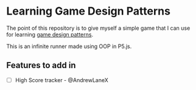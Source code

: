 # Learning Game Design Patterns

The point of this repository is to give myself a simple game that I can use for learning [game design patterns](https://gameprogrammingpatterns.com/). 

This is an infinite runner made using OOP in P5.js.

## Features to add in

* [ ] High Score tracker - @AndrewLaneX